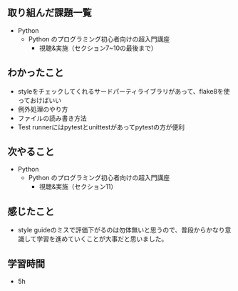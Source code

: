 ## 取り組んだ課題一覧
- Python
  - Python のプログラミング初心者向けの超入門講座
    - 視聴&実施（セクション7~10の最後まで）
## わかったこと
- styleをチェックしてくれるサードパーティライブラリがあって、flake8を使っておけばいい
- 例外処理のやり方
- ファイルの読み書き方法
- Test runnerにはpytestとunittestがあってpytestの方が便利
## 次やること
- Python
  - Python のプログラミング初心者向けの超入門講座
    - 視聴&実施（セクション11）
## 感じたこと
- style guideのミスで評価下がるのは勿体無いと思うので、普段からかなり意識して学習を進めていくことが大事だと思いました。
## 学習時間
- 5h